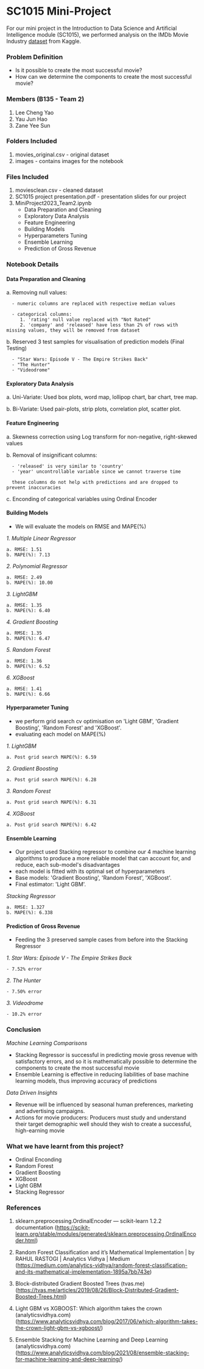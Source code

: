 # SC1015 Mini-Project
For our mini project in the Introduction to Data Science and Artificial Intelligence module (SC1015), we performed analysis on the IMDb Movie Industry [dataset](https://www.kaggle.com/datasets/danielgrijalvas/movies) from Kaggle.


### Problem Definition
- Is it possible to create the most successful movie?
- How can we determine the components to create the most successful movie?

### Members (B135 - Team 2)
1. Lee Cheng Yao
2. Yau Jun Hao
3. Zane Yee Sun

### Folders Included
1. movies_original.csv - original dataset
2. images - contains images for the notebook

### Files Included
1. moviesclean.csv - cleaned dataset
2. SC1015 project presentation.pdf - presentation slides for our project
3. MiniProject2023_Team2.ipynb
    - Data Preparation and Cleaning
    - Exploratory Data Analysis
    - Feature Engineering
    - Building Models
    - Hyperparameters Tuning
    - Ensemble Learning
    - Prediction of Gross Revenue

### Notebook Details
#### Data Preparation and Cleaning

   a. Removing null values:
   
      - numeric columns are replaced with respective median values
      
      - categorical columns:
         1. 'rating' null value replaced with "Not Rated"
         2. 'company' and 'released' have less than 2% of rows with missing values, they will be removed from dataset

   b. Reserved 3 test samples for visualisation of prediction models (Final Testing)
   
      - "Star Wars: Episode V - The Empire Strikes Back"
      - "The Hunter"
      - "Videodrome"


#### Exploratory Data Analysis

   a. Uni-Variate: Used box plots, word map, lollipop chart, bar chart, tree map.

   b. Bi-Variate: Used pair-plots, strip plots, correlation plot, scatter plot.


#### Feature Engineering

   a. Skewness correction using Log transform for non-negative, right-skewed values

   b. Removal of insignificant columns: 
   
      - 'released' is very similar to 'country'
      - 'year' uncontrollable variable since we cannot traverse time
      
      these columns do not help with predictions and are dropped to prevent inaccuracies
      
   c. Enconding of categorical variables using Ordinal Encoder


#### Building Models
- We will evaluate the models on RMSE and MAPE(%)


*1. Multiple Linear Regressor*

    a. RMSE: 1.51
    b. MAPE(%): 7.13

*2. Polynomial Regressor*

    a. RMSE: 2.49
    b. MAPE(%): 10.00

*3. LightGBM*

    a. RMSE: 1.35
    b. MAPE(%): 6.40

*4. Gradient Boosting*

    a. RMSE: 1.35
    b. MAPE(%): 6.47
    
*5. Random Forest*

    a. RMSE: 1.36
    b. MAPE(%): 6.52
    
*6. XGBoost*

    a. RMSE: 1.41
    b. MAPE(%): 6.66


#### Hyperparameter Tuning
- we perform grid search cv optimisation on 'Light GBM', 'Gradient Boosting', 'Random Forest' and 'XGBoost'.
- evaluating each model on MAPE(%)


*1. LightGBM*

    a. Post grid search MAPE(%): 6.59

*2. Gradient Boosting*

    a. Post grid search MAPE(%): 6.28
    
*3. Random Forest*

    a. Post grid search MAPE(%): 6.31
    
*4. XGBoost*

    a. Post grid search MAPE(%): 6.42


#### Ensemble Learning
- Our project used Stacking regressor to combine our 4 machine learning algorithms to produce a more reliable model that can account for, and reduce, each sub-model's disadvantages
- each model is fitted with its optimal set of hyperparameters
- Base models: 'Gradient Boosting', 'Random Forest', 'XGBoost'.
- Final estimator: 'Light GBM'.

*Stacking Regressor*

    a. RMSE: 1.327
    b. MAPE(%): 6.338


#### Prediction of Gross Revenue
- Feeding the 3 preserved sample cases from before into the Stacking Regressor

*1. Star Wars: Episode V - The Empire Strikes Back*

    - 7.52% error

*2. The Hunter*

    - 7.50% error
    
*3. Videodrome*

    - 10.2% error

### Conclusion

*Machine Learning Comparisons*
- Stacking Regressor is successful in predicting movie gross revenue with satisfactory errors, and so it is mathematically possible to determine the components to create the most successful movie
- Ensemble Learning is effective in reducing liabilities of base machine learning models, thus improving accuracy of predictions

*Data Driven Insights*
- Revenue will be influenced by seasonal human preferences, marketing and advertising campaigns. 
- Actions for movie producers: Producers must study and understand their target demographic well should they wish to create a successful, high-earning movie 

### What we have learnt from this project?
- Ordinal Enconding 
- Random Forest
- Gradient Boosting
- XGBoost
- Light GBM
- Stacking Regressor

### References
1. sklearn.preprocessing.OrdinalEncoder — scikit-learn 1.2.2 documentation (https://scikit-learn.org/stable/modules/generated/sklearn.preprocessing.OrdinalEncoder.html)

2. Random Forest Classification and it’s Mathematical Implementation | by RAHUL RASTOGI | Analytics Vidhya | Medium (https://medium.com/analytics-vidhya/random-forest-classification-and-its-mathematical-implementation-1895a7bb743e)

3. Block-distributed Gradient Boosted Trees (tvas.me) (https://tvas.me/articles/2019/08/26/Block-Distributed-Gradient-Boosted-Trees.html)

4. Light GBM vs XGBOOST: Which algorithm takes the crown (analyticsvidhya.com) (https://www.analyticsvidhya.com/blog/2017/06/which-algorithm-takes-the-crown-light-gbm-vs-xgboost/)

5. Ensemble Stacking for Machine Learning and Deep Learning (analyticsvidhya.com) (https://www.analyticsvidhya.com/blog/2021/08/ensemble-stacking-for-machine-learning-and-deep-learning/)
